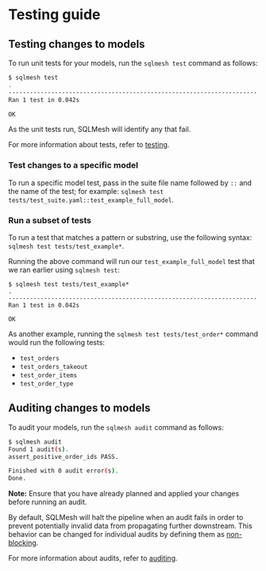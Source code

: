 # Testing guide
## Testing changes to models
To run unit tests for your models, run the `sqlmesh test` command as follows:

```bash
$ sqlmesh test
.
----------------------------------------------------------------------
Ran 1 test in 0.042s

OK
```
As the unit tests run, SQLMesh will identify any that fail.

For more information about tests, refer to [testing](../concepts/tests.md).

### Test changes to a specific model

To run a specific model test, pass in the suite file name followed by `::` and the name of the test; for example: `sqlmesh test tests/test_suite.yaml::test_example_full_model`.

### Run a subset of tests

To run a test that matches a pattern or substring, use the following syntax: `sqlmesh test tests/test_example*`.

Running the above command will run our `test_example_full_model` test that we ran earlier using `sqlmesh test`:

```
$ sqlmesh test tests/test_example*
.
----------------------------------------------------------------------
Ran 1 test in 0.042s

OK
```

As another example, running the `sqlmesh test tests/test_order*` command would run the following tests:

* `test_orders`
* `test_orders_takeout`
* `test_order_items`
* `test_order_type`

## Auditing changes to models
To audit your models, run the `sqlmesh audit` command as follows:

```bash
$ sqlmesh audit
Found 1 audit(s).
assert_positive_order_ids PASS.

Finished with 0 audit error(s).
Done.
```
**Note:** Ensure that you have already planned and applied your changes before running an audit.

By default, SQLMesh will halt the pipeline when an audit fails in order to prevent potentially invalid data from propagating further downstream. This behavior can be changed for individual audits by defining them as [non-blocking](../concepts/audits.md#non-blocking-audits).

For more information about audits, refer to [auditing](../concepts/audits.md).
